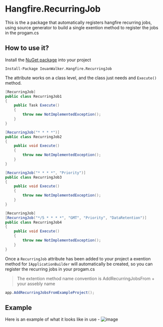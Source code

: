 # Hangfire.RecurringJob

This is the a package that automatically registers hangfire recurring jobs, using source generator to build a single exention method to register the jobs in the progam.cs

## How to use it?
Install the [NuGet package](#) into your project
```
Install-Package IeuanWalker.Hangfire.RecurringJob
```

The attribute works on a class level, and the class just needs and `Execute()` method.
```csharp
[RecurringJob]
public class RecurringJob1
{
	public Task Execute()
	{
		throw new NotImplementedException();
	}
}

[RecurringJob("* * * *")]
public class RecurringJob2
{
	public void Execute()
	{
		throw new NotImplementedException();
	}
}

[RecurringJob("* * * *", "Priority")]
public class RecurringJob3
{
	public void Execute()
	{
		throw new NotImplementedException();
	}
}

[RecurringJob]
[RecurringJob("*/5 * * * *", "GMT", "Priority", "DataRetention")]
public class RecurringJob4
{
	public void Execute()
	{
		throw new NotImplementedException();
	}
}
```

Once a `RecurringJob` attribute has been added to your project a exention method for `IApplicationBuilder` will automatically be created, so you can register the recurring jobs in your progam.cs
> The extention method name convention is AddRecurringJobsFrom + your assebly name
```csharp
app.AddRecurringJobsFromExampleProject();
```

## Example
Here is an example of what it looks like in use - 
![image](https://github.com/IeuanWalker/Hangfire.RecurringJob.Generator/assets/6544051/cef12771-5178-46cf-9264-dbb54654efc6)


